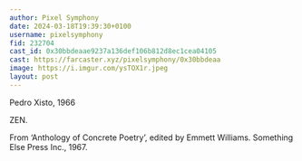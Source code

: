 ```yaml
---
author: Pixel Symphony
date: 2024-03-18T19:39:30+0100
username: pixelsymphony
fid: 232704
cast_id: 0x30bbdeaae9237a136def106b812d8ec1cea04105
cast: https://farcaster.xyz/pixelsymphony/0x30bbdeaa
image: https://i.imgur.com/ysTOX1r.jpeg
layout: post
---
```


Pedro Xisto, 1966

ZEN.

From ‘Anthology of Concrete Poetry’, edited by Emmett Williams. Something Else Press Inc., 1967.

<img src='https://i.imgur.com/ysTOX1r.jpeg' alt='' referrerpolicy='no-referrer'/>
